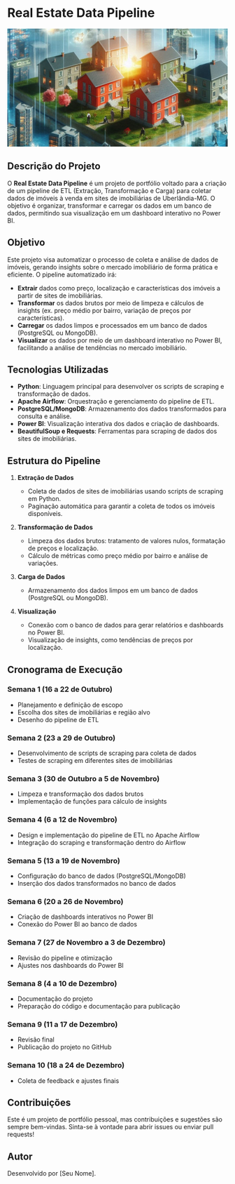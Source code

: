 # Real Estate Data Pipeline

<img src="imoveis.jpeg">

## Descrição do Projeto

O **Real Estate Data Pipeline** é um projeto de portfólio voltado para a criação de um pipeline de ETL (Extração, Transformação e Carga) para coletar dados de imóveis à venda em sites de imobiliárias de Uberlândia-MG. O objetivo é organizar, transformar e carregar os dados em um banco de dados, permitindo sua visualização em um dashboard interativo no Power BI.

## Objetivo

Este projeto visa automatizar o processo de coleta e análise de dados de imóveis, gerando insights sobre o mercado imobiliário de forma prática e eficiente. O pipeline automatizado irá:

- **Extrair** dados como preço, localização e características dos imóveis a partir de sites de imobiliárias.
- **Transformar** os dados brutos por meio de limpeza e cálculos de insights (ex. preço médio por bairro, variação de preços por características).
- **Carregar** os dados limpos e processados em um banco de dados (PostgreSQL ou MongoDB).
- **Visualizar** os dados por meio de um dashboard interativo no Power BI, facilitando a análise de tendências no mercado imobiliário.

## Tecnologias Utilizadas

- **Python**: Linguagem principal para desenvolver os scripts de scraping e transformação de dados.
- **Apache Airflow**: Orquestração e gerenciamento do pipeline de ETL.
- **PostgreSQL/MongoDB**: Armazenamento dos dados transformados para consulta e análise.
- **Power BI**: Visualização interativa dos dados e criação de dashboards.
- **BeautifulSoup e Requests**: Ferramentas para scraping de dados dos sites de imobiliárias.

## Estrutura do Pipeline

1. **Extração de Dados**
   - Coleta de dados de sites de imobiliárias usando scripts de scraping em Python.
   - Paginação automática para garantir a coleta de todos os imóveis disponíveis.
   
2. **Transformação de Dados**
   - Limpeza dos dados brutos: tratamento de valores nulos, formatação de preços e localização.
   - Cálculo de métricas como preço médio por bairro e análise de variações.

3. **Carga de Dados**
   - Armazenamento dos dados limpos em um banco de dados (PostgreSQL ou MongoDB).
   
4. **Visualização**
   - Conexão com o banco de dados para gerar relatórios e dashboards no Power BI.
   - Visualização de insights, como tendências de preços por localização.

## Cronograma de Execução

### Semana 1 (16 a 22 de Outubro)
- Planejamento e definição de escopo
- Escolha dos sites de imobiliárias e região alvo
- Desenho do pipeline de ETL

### Semana 2 (23 a 29 de Outubro)
- Desenvolvimento de scripts de scraping para coleta de dados
- Testes de scraping em diferentes sites de imobiliárias

### Semana 3 (30 de Outubro a 5 de Novembro)
- Limpeza e transformação dos dados brutos
- Implementação de funções para cálculo de insights

### Semana 4 (6 a 12 de Novembro)
- Design e implementação do pipeline de ETL no Apache Airflow
- Integração do scraping e transformação dentro do Airflow

### Semana 5 (13 a 19 de Novembro)
- Configuração do banco de dados (PostgreSQL/MongoDB)
- Inserção dos dados transformados no banco de dados

### Semana 6 (20 a 26 de Novembro)
- Criação de dashboards interativos no Power BI
- Conexão do Power BI ao banco de dados

### Semana 7 (27 de Novembro a 3 de Dezembro)
- Revisão do pipeline e otimização
- Ajustes nos dashboards do Power BI

### Semana 8 (4 a 10 de Dezembro)
- Documentação do projeto
- Preparação do código e documentação para publicação

### Semana 9 (11 a 17 de Dezembro)
- Revisão final
- Publicação do projeto no GitHub

### Semana 10 (18 a 24 de Dezembro)
- Coleta de feedback e ajustes finais

## Contribuições

Este é um projeto de portfólio pessoal, mas contribuições e sugestões são sempre bem-vindas. Sinta-se à vontade para abrir issues ou enviar pull requests!

## Autor

Desenvolvido por [Seu Nome].

